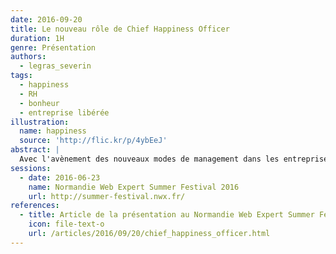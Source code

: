 ```yaml
---
date: 2016-09-20
title: Le nouveau rôle de Chief Happiness Officer
duration: 1H
genre: Présentation
authors:
  - legras_severin
tags:
  - happiness
  - RH
  - bonheur
  - entreprise libérée
illustration:
  name: happiness
  source: 'http://flic.kr/p/4ybEeJ'
abstract: |
  Avec l'avènement des nouveaux modes de management dans les entreprises, de nouveaux rôles apparaissent. Popularisé notamment par le reportage \"Le bonheur au travail\" diffusé l'an dernier sur Arte, le rôle de Chief Happiness Officer devient de plus en plus présent.
sessions:
  - date: 2016-06-23
    name: Normandie Web Expert Summer Festival 2016
    url: http://summer-festival.nwx.fr/
references:
  - title: Article de la présentation au Normandie Web Expert Summer Festival 2016
    icon: file-text-o
    url: /articles/2016/09/20/chief_happiness_officer.html
---
```

